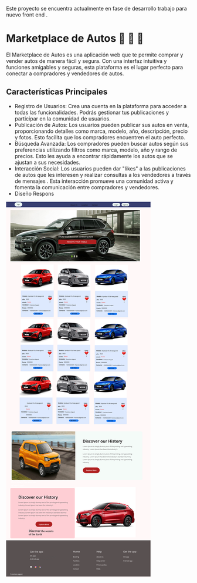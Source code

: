 Este proyecto se encuentra actualmente en fase de desarrollo trabajo para nuevo front end . 
# Marketplace de Autos 🚗 🚗 🚗 

El Marketplace de Autos es una aplicación web que te permite comprar y vender autos de manera fácil y segura. Con una interfaz intuitiva y funciones amigables y seguras, esta plataforma es el lugar perfecto para conectar a compradores y vendedores de autos.

## Características Principales

- Registro de Usuarios: Crea una cuenta en la plataforma para acceder a todas las funcionalidades. Podrás gestionar tus publicaciones y participar en la comunidad de usuarios.
- Publicación de Autos: Los usuarios pueden publicar sus autos en venta, proporcionando detalles como marca, modelo, año, descripción, precio y fotos. Esto facilita que los compradores encuentren el auto perfecto.
- Búsqueda Avanzada: Los compradores pueden buscar autos según sus preferencias utilizando filtros como marca, modelo, año y rango de precios. Esto les ayuda a encontrar rápidamente los autos que se ajustan a sus necesidades.
- Interacción Social: Los usuarios pueden dar "likes" a las publicaciones de autos que les interesen y realizar consultas a los vendedores a través de mensajes . Esta interacción promueve una comunidad activa y fomenta la comunicación entre compradores y vendedores.
- Diseño Respons

![Markeplace_Autos](https://github.com/fagust1992/Marketplace_Autos/blob/master/src/Components/assets/Img/Untitled.png?raw=true")



